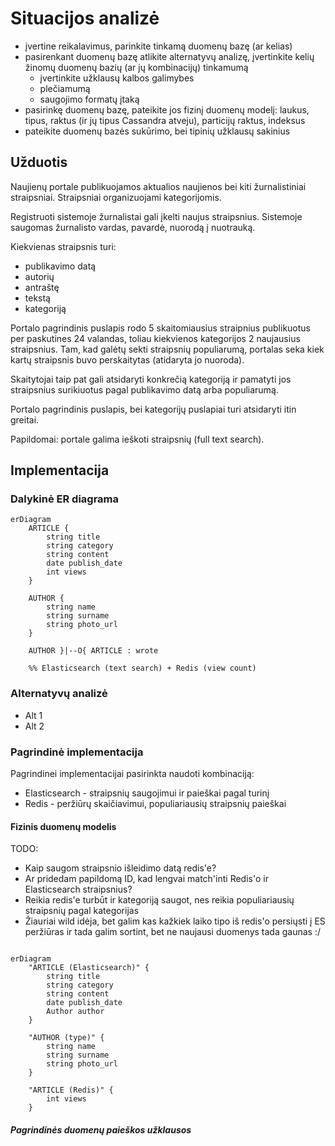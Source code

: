 # Situacijos analizė

- įvertine reikalavimus, parinkite tinkamą duomenų bazę (ar kelias)
- pasirenkant duomenų bazę atlikite alternatyvų analizę, įvertinkite kelių žinomų duomenų bazių (ar jų kombinacijų) tinkamumą
  - įvertinkite užklausų kalbos galimybes
  - plečiamumą
  - saugojimo formatų įtaką
- pasirinkę duomenų bazę, pateikite jos fizinį duomenų modelį: laukus, tipus, raktus (ir jų tipus Cassandra atveju), particijų raktus, indeksus
- pateikite duomenų bazės sukūrimo, bei tipinių užklausų sakinius

## Užduotis

Naujienų portale publikuojamos aktualios naujienos bei kiti žurnalistiniai straipsniai. Straipsniai organizuojami kategorijomis.

Registruoti sistemoje žurnalistai gali įkelti naujus straipsnius. Sistemoje saugomas žurnalisto vardas, pavardė, nuorodą į nuotrauką.

Kiekvienas straipsnis turi:

- publikavimo datą
- autorių
- antraštę
- tekstą
- kategoriją

Portalo pagrindinis puslapis rodo 5 skaitomiausius straipnius publikuotus per paskutines 24 valandas, toliau kiekvienos kategorijos 2 naujausius straipsnius. Tam, kad galėtų sekti straipsnių populiarumą, portalas seka kiek kartų straipsnis buvo perskaitytas (atidaryta jo nuoroda).

Skaitytojai taip pat gali atsidaryti konkrečią kategoriją ir pamatyti jos straipsnius surikiuotus pagal publikavimo datą arba populiarumą.

Portalo pagrindinis puslapis, bei kategorijų puslapiai turi atsidaryti itin greitai.

Papildomai: portale galima ieškoti straipsnių (full text search).

## Implementacija

### Dalykinė ER diagrama

```mermaid
erDiagram
    ARTICLE {
        string title
        string category
        string content
        date publish_date
        int views
    }

    AUTHOR {
        string name
        string surname
        string photo_url
    }

    AUTHOR }|--O{ ARTICLE : wrote

    %% Elasticsearch (text search) + Redis (view count)
```

### Alternatyvų analizė

- Alt 1
- Alt 2

### Pagrindinė implementacija

Pagrindinei implementacijai pasirinkta naudoti kombinaciją:

- Elasticsearch - straipsnių saugojimui ir paieškai pagal turinį
- Redis - peržiūrų skaičiavimui, populiariausių straipsnių paieškai

#### Fizinis duomenų modelis

TODO:

- Kaip saugom straipsnio išleidimo datą redis'e?
- Ar pridedam papildomą ID, kad lengvai match'inti Redis'o ir Elasticsearch straipsnius?
- Reikia redis'e turbūt ir kategoriją saugot, nes reikia populiariausių straipsnių pagal kategorijas
- Žiauriai wild idėja, bet galim kas kažkiek laiko tipo iš redis'o persiųsti į ES peržiūras ir tada galim sortint, bet ne naujausi duomenys tada gaunas :/

```mermaid

erDiagram
    "ARTICLE (Elasticsearch)" {
        string title
        string category
        string content
        date publish_date
        Author author
    }

    "AUTHOR (type)" {
        string name
        string surname
        string photo_url
    }

    "ARTICLE (Redis)" {
        int views
    }

```

##### Pagrindinės duomenų paieškos užklausos

```python
```
